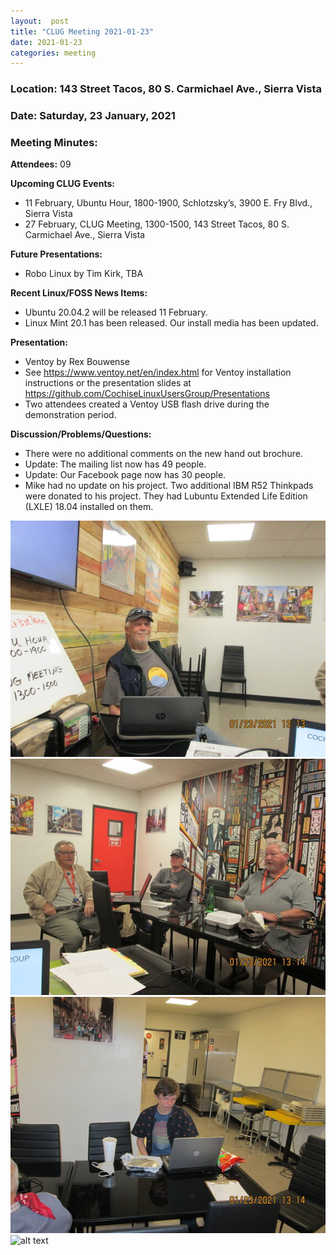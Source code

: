 ```yaml
---
layout:  post
title: "CLUG Meeting 2021-01-23"
date: 2021-01-23
categories: meeting
---
```


### Location: 143 Street Tacos, 80 S. Carmichael Ave., Sierra Vista

### Date: Saturday, 23 January, 2021

### Meeting Minutes:

**Attendees:** 09

**Upcoming CLUG Events:**
 * 11 February, Ubuntu Hour, 1800-1900, Schlotzsky’s, 3900 E. Fry Blvd., Sierra Vista 
 * 27 February, CLUG Meeting, 1300-1500, 143 Street Tacos, 80 S. Carmichael Ave., Sierra Vista

**Future Presentations:**
 * Robo Linux by Tim Kirk, TBA

**Recent Linux/FOSS News Items:** 
 * Ubuntu 20.04.2 will be released 11 February.
 * Linux Mint 20.1 has been released.  Our install media has been updated.

**Presentation:**  
 * Ventoy by Rex Bouwense
 * See https://www.ventoy.net/en/index.html for Ventoy installation instructions or the presentation slides at 
 https://github.com/CochiseLinuxUsersGroup/Presentations
 * Two attendees created a Ventoy USB flash drive during the demonstration period.

**Discussion/Problems/Questions:**
 * There were no additional comments on the new hand out brochure.
 * Update:  The mailing list now has 49 people.
 * Update:  Our Facebook page now has 30 people.
 * Mike had no update on his project.  Two additional IBM R52 Thinkpads were donated to his project.  They had Lubuntu Extended Life Edition (LXLE) 18.04 installed on them.

![alt text](https://raw.githubusercontent.com/CochiseLinuxUsersGroup/CochiseLinuxUsersGroup.github.io/master/images/rsz_clug_mtg_23-01-21_1.jpg)
![alt text](https://raw.githubusercontent.com/CochiseLinuxUsersGroup/CochiseLinuxUsersGroup.github.io/master/images/rsz_clug_mtg_23-01-21_2.jpg)
![alt text](https://raw.githubusercontent.com/CochiseLinuxUsersGroup/CochiseLinuxUsersGroup.github.io/master/images/rsz_clug_mtg_23-01-21_3.jpg)
![alt text](https://raw.githubusercontent.com/CochiseLinuxUsersGroup/CochiseLinuxUsersGroup.github.io/master/images/rsz_clug_mtg_23-01-21_4.jpg)
